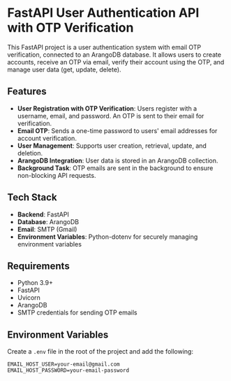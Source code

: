 # FastAPI User Authentication API with OTP Verification

This FastAPI project is a user authentication system with email OTP verification, connected to an ArangoDB database. It allows users to create accounts, receive an OTP via email, verify their account using the OTP, and manage user data (get, update, delete).

## Features

- **User Registration with OTP Verification**: Users register with a username, email, and password. An OTP is sent to their email for verification.
- **Email OTP**: Sends a one-time password to users' email addresses for account verification.
- **User Management**: Supports user creation, retrieval, update, and deletion.
- **ArangoDB Integration**: User data is stored in an ArangoDB collection.
- **Background Task**: OTP emails are sent in the background to ensure non-blocking API requests.

## Tech Stack

- **Backend**: FastAPI
- **Database**: ArangoDB
- **Email**: SMTP (Gmail)
- **Environment Variables**: Python-dotenv for securely managing environment variables

## Requirements

- Python 3.9+
- FastAPI
- Uvicorn
- ArangoDB
- SMTP credentials for sending OTP emails

## Environment Variables

Create a `.env` file in the root of the project and add the following:

```env
EMAIL_HOST_USER=your-email@gmail.com
EMAIL_HOST_PASSWORD=your-email-password
